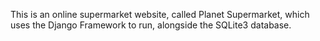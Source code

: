 This is an online supermarket website, called Planet Supermarket, which uses the Django Framework to run, alongside the SQLite3 database.
